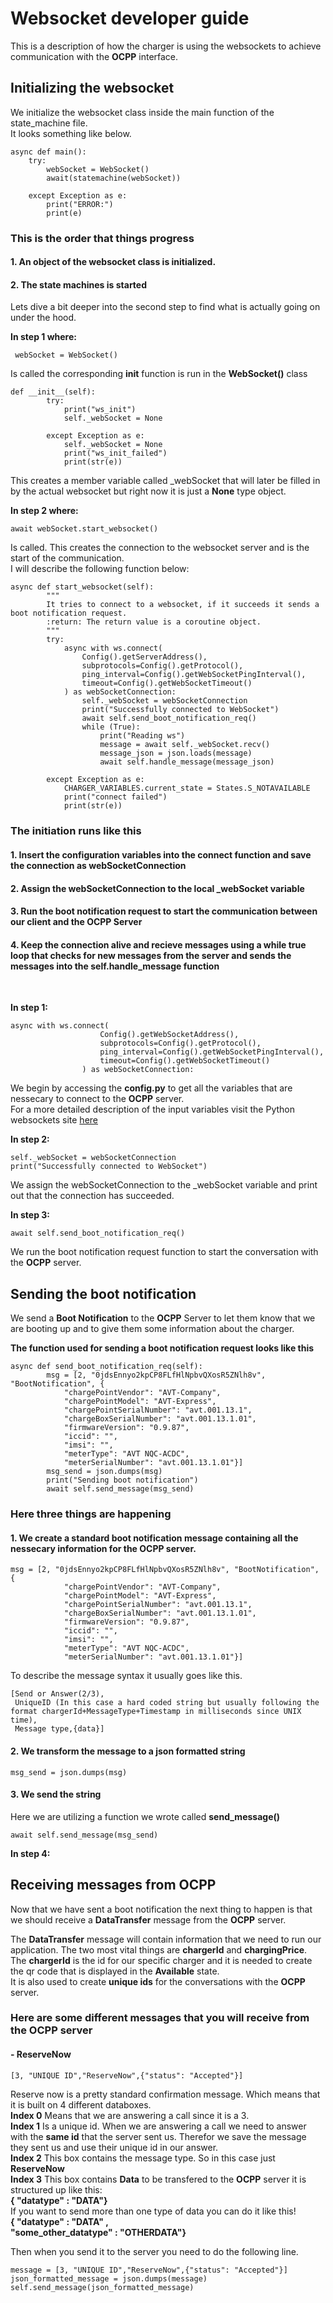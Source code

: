 # Websocket developer guide
This is a description of how the charger is using the websockets to achieve communication with the __OCPP__ interface.

## Initializing the websocket
We initialize the websocket class inside the main function of the state_machine file.<br />
It looks something like below.

    async def main():
        try:
            webSocket = WebSocket()
            await(statemachine(webSocket))

        except Exception as e:
            print("ERROR:")
            print(e)

### __This is the order that things progress__
#### 1. **An object of the websocket class is initialized.**
#### 2. **The state machines is started**

Lets dive a bit deeper into the second step to find what is actually going on under the hood.

__In step 1 where:__

     webSocket = WebSocket()
Is called the corresponding __init__ function is run in the __WebSocket()__ class

    def __init__(self):
            try:
                print("ws_init")
                self._webSocket = None

            except Exception as e:
                self._webSocket = None
                print("ws_init_failed")
                print(str(e))
This creates a member variable called _webSocket that will later be filled in by the actual websocket but right now it is just a **None** type object.


__In step 2 where:__

    await webSocket.start_websocket()
Is called. This creates the connection to the websocket server and is the start of the communication.<br /> I will describe the following function below:

    async def start_websocket(self):
            """
            It tries to connect to a websocket, if it succeeds it sends a boot notification request.
            :return: The return value is a coroutine object.
            """
            try:
                async with ws.connect(
                    Config().getServerAddress(),
                    subprotocols=Config().getProtocol(),
                    ping_interval=Config().getWebSocketPingInterval(),
                    timeout=Config().getWebSocketTimeout()
                ) as webSocketConnection:
                    self._webSocket = webSocketConnection
                    print("Successfully connected to WebSocket")
                    await self.send_boot_notification_req()
                    while (True):
                        print("Reading ws")
                        message = await self._webSocket.recv()
                        message_json = json.loads(message)
                        await self.handle_message(message_json)

            except Exception as e:
                CHARGER_VARIABLES.current_state = States.S_NOTAVAILABLE
                print("connect failed")
                print(str(e))
### __The initiation runs like this__
#### 1. **Insert the configuration variables into the connect function and save the connection as webSocketConnection**
#### 2. **Assign the webSocketConnection to the local _webSocket variable**
#### 3. **Run the boot notification request to start the communication between our client and the OCPP Server**
#### 4. **Keep the connection alive and recieve messages using a while true loop that checks for new messages from the server and sends the messages into the self.handle_message function**
<br />

**In step 1:**

    async with ws.connect(
                        Config().getWebSocketAddress(),
                        subprotocols=Config().getProtocol(),
                        ping_interval=Config().getWebSocketPingInterval(),
                        timeout=Config().getWebSocketTimeout()
                    ) as webSocketConnection:
 
 We begin by accessing the __config.py__ to get all the variables that are nessecary to connect to the __OCPP__ server. <br/>
 For a more detailed description of the input variables visit the Python websockets site [here](https://websockets.readthedocs.io/en/stable/reference/client.html) <br />

 **In step 2:**

    self._webSocket = webSocketConnection
    print("Successfully connected to WebSocket")

We assign the webSocketConnection to the _webSocket variable and print out that the connection has succeeded.

**In step 3:**

    await self.send_boot_notification_req()

We run the boot notification request function to start the conversation with the __OCPP__ server.

## Sending the boot notification
We send a __Boot Notification__ to the __OCPP__ Server to let them know that we are booting up and to give them some information about the charger.<br />

**The function used for sending a boot notification request looks like this**

    async def send_boot_notification_req(self):
            msg = [2, "0jdsEnnyo2kpCP8FLfHlNpbvQXosR5ZNlh8v", "BootNotification", {
                "chargePointVendor": "AVT-Company",
                "chargePointModel": "AVT-Express",
                "chargePointSerialNumber": "avt.001.13.1",
                "chargeBoxSerialNumber": "avt.001.13.1.01",
                "firmwareVersion": "0.9.87",
                "iccid": "",
                "imsi": "",
                "meterType": "AVT NQC-ACDC",
                "meterSerialNumber": "avt.001.13.1.01"}]
            msg_send = json.dumps(msg)
            print("Sending boot notification")
            await self.send_message(msg_send)

### **Here three things are happening**
#### 1. We create a standard boot notification message containing all the nessecary information for the OCPP server.
    msg = [2, "0jdsEnnyo2kpCP8FLfHlNpbvQXosR5ZNlh8v", "BootNotification", {
                "chargePointVendor": "AVT-Company",
                "chargePointModel": "AVT-Express",
                "chargePointSerialNumber": "avt.001.13.1",
                "chargeBoxSerialNumber": "avt.001.13.1.01",
                "firmwareVersion": "0.9.87",
                "iccid": "",
                "imsi": "",
                "meterType": "AVT NQC-ACDC",
                "meterSerialNumber": "avt.001.13.1.01"}]

To describe the message syntax it usually goes like this.

    [Send or Answer(2/3),
     UniqueID (In this case a hard coded string but usually following the format chargerId+MessageType+Timestamp in milliseconds since UNIX time),
     Message type,{data}]
#### 2. We transform the message to a json formatted string
    msg_send = json.dumps(msg)
#### 3. We send the string
Here we are utilizing a function we wrote called __send_message()__

    await self.send_message(msg_send)


**In step 4:**


## Receiving messages from OCPP
Now that we have sent a boot notification the next thing to happen is that we should receive a __DataTransfer__ message from the __OCPP__ server.

The __DataTransfer__ message will contain information that we need to run our application. The two most vital things are __chargerId__ and __chargingPrice__.<br />
The __chargerId__ is the id for our specific charger and it is needed to create the qr code that is displayed in the **Available** state. <br />
It is also used to create __unique ids__ for the conversations with the __OCPP__ server.

### Here are some different messages that you will receive from the __OCPP__ server

#### - ReserveNow
    [3, "UNIQUE ID","ReserveNow",{"status": "Accepted"}]
Reserve now is a pretty standard confirmation message. Which means that it is built on 4 different databoxes. <br/>
__Index 0__ Means that we are answering a call since it is a 3. <br/>
__Index 1__ Is a unique id. When we are answering a call we need to answer with the __same id__ that the server sent us. Therefor we save the message they sent us and use their unique id in our answer.<br/>
__Index 2__ This box contains the message type. So in this case just __ReserveNow__ <br/>
__Index 3__ This box contains __Data__ to be transfered to the __OCPP__ server it is structured up like this:<br/>
__{ "datatype" : "DATA"}__ <br/>
If you want to send more than one type of data you can do it like this! <br/>
__{ "datatype" : "DATA" , <br/>
    "some_other_datatype" : "OTHERDATA"}__

Then when you send it to the server you need to do the following line.

    message = [3, "UNIQUE ID","ReserveNow",{"status": "Accepted"}]
    json_formatted_message = json.dumps(message)
    self.send_message(json_formatted_message)

